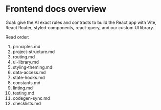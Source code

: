 # Frontend docs overview

Goal: give the AI exact rules and contracts to build the React app with Vite, React Router, styled-components, react-query, and our custom UI library.

Read order:
1) principles.md
2) project-structure.md
3) routing.md
4) ui-library.md
5) styling-theming.md
6) data-access.md
7) state-hooks.md
8) constants.md
9) linting.md
10) testing.md
11) codegen-sync.md
12) checklists.md
